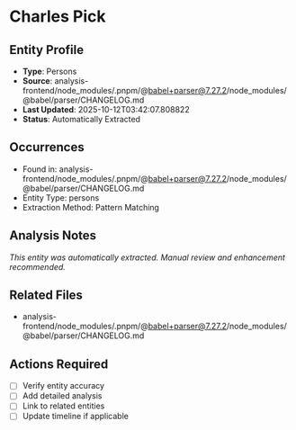 # Charles Pick

## Entity Profile
- **Type**: Persons
- **Source**: analysis-frontend/node_modules/.pnpm/@babel+parser@7.27.2/node_modules/@babel/parser/CHANGELOG.md
- **Last Updated**: 2025-10-12T03:42:07.808822
- **Status**: Automatically Extracted

## Occurrences
- Found in: analysis-frontend/node_modules/.pnpm/@babel+parser@7.27.2/node_modules/@babel/parser/CHANGELOG.md
- Entity Type: persons
- Extraction Method: Pattern Matching

## Analysis Notes
*This entity was automatically extracted. Manual review and enhancement recommended.*

## Related Files
- analysis-frontend/node_modules/.pnpm/@babel+parser@7.27.2/node_modules/@babel/parser/CHANGELOG.md

## Actions Required
- [ ] Verify entity accuracy
- [ ] Add detailed analysis
- [ ] Link to related entities
- [ ] Update timeline if applicable
